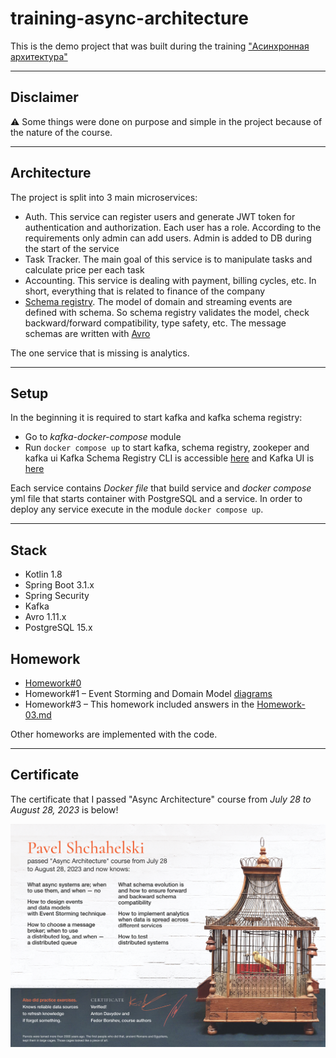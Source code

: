 # training-async-architecture

This is the demo project that was built during the training ["Асинхронная архитектура"](https://education.borshev.com/architecture)

---
## Disclaimer
:warning: Some things were done on purpose and simple in the project because of the nature of the course.

---
## Architecture
The project is split into 3 main microservices:
- Auth. This service can register users and generate JWT token for authentication and authorization. 
Each user has a role. According to the requirements only admin can add users. Admin is 
added to DB during the start of the service 
- Task Tracker. The main goal of this service is to manipulate tasks and calculate price per each task
- Accounting. This service is dealing with payment, billing cycles, etc. In short, everything that
is related to finance of the company
- [Schema registry](https://docs.confluent.io/platform/current/schema-registry/index.html). The model of 
domain and streaming events are defined with schema. So schema registry validates the model, check 
backward/forward compatibility, type safety, etc. The message schemas are written with [Avro](https://docs.confluent.io/platform/current/schema-registry/fundamentals/serdes-develop/serdes-avro.html) 

The one service that is missing is analytics.

---
## Setup
In the beginning it is required to start kafka and kafka schema registry:
- Go to *kafka-docker-compose* module
- Run `docker compose up` to start kafka, schema registry, zookeper and kafka ui
Kafka Schema Registry CLI is accessible [here](http://localhost:8081/subjects) and 
Kafka UI is [here](http://localhost:8082/subjects)

Each service contains *Docker file* that build service and
*docker compose* yml file that starts container with PostgreSQL and a service.
In order to deploy any service execute in the module `docker compose up`.

---
## Stack
- Kotlin 1.8
- Spring Boot 3.1.x
- Spring Security
- Kafka
- Avro 1.11.x
- PostgreSQL 15.x

## Homework
- [Homework#0](https://miro.com/app/board/uXjVMyAaRDs=/?share_link_id=723311522393)
- Homework#1 – Event Storming and Domain Model [diagrams](https://miro.com/app/board/uXjVMxPSYUw=/?share_link_id=202795793480)
- Homework#3 – This homework included answers in the [Homework-03.md](docs%2FHomework-03.md)

Other homeworks are implemented with the code.

---
## Certificate
The certificate that I passed "Async Architecture" course from *July 28
to August 28, 2023* is below!

![certificate.png](docs%2Fcertificate.png)